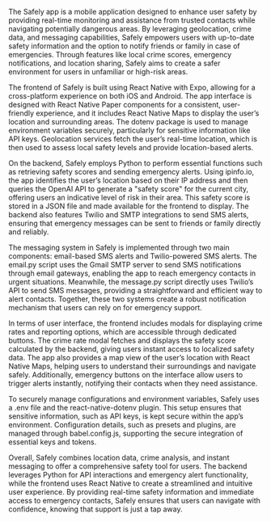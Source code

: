 The Safely app is a mobile application designed to enhance user safety by providing real-time monitoring and assistance from trusted contacts while navigating potentially dangerous areas. By leveraging geolocation, crime data, and messaging capabilities, Safely empowers users with up-to-date safety information and the option to notify friends or family in case of emergencies. Through features like local crime scores, emergency notifications, and location sharing, Safely aims to create a safer environment for users in unfamiliar or high-risk areas.

The frontend of Safely is built using React Native with Expo, allowing for a cross-platform experience on both iOS and Android. The app interface is designed with React Native Paper components for a consistent, user-friendly experience, and it includes React Native Maps to display the user’s location and surrounding areas. The dotenv package is used to manage environment variables securely, particularly for sensitive information like API keys. Geolocation services fetch the user’s real-time location, which is then used to assess local safety levels and provide location-based alerts.

On the backend, Safely employs Python to perform essential functions such as retrieving safety scores and sending emergency alerts. Using ipinfo.io, the app identifies the user’s location based on their IP address and then queries the OpenAI API to generate a "safety score" for the current city, offering users an indicative level of risk in their area. This safety score is stored in a JSON file and made available for the frontend to display. The backend also features Twilio and SMTP integrations to send SMS alerts, ensuring that emergency messages can be sent to friends or family directly and reliably.

The messaging system in Safely is implemented through two main components: email-based SMS alerts and Twilio-powered SMS alerts. The email.py script uses the Gmail SMTP server to send SMS notifications through email gateways, enabling the app to reach emergency contacts in urgent situations. Meanwhile, the message.py script directly uses Twilio’s API to send SMS messages, providing a straightforward and efficient way to alert contacts. Together, these two systems create a robust notification mechanism that users can rely on for emergency support.

In terms of user interface, the frontend includes modals for displaying crime rates and reporting options, which are accessible through dedicated buttons. The crime rate modal fetches and displays the safety score calculated by the backend, giving users instant access to localized safety data. The app also provides a map view of the user’s location with React Native Maps, helping users to understand their surroundings and navigate safely. Additionally, emergency buttons on the interface allow users to trigger alerts instantly, notifying their contacts when they need assistance.

To securely manage configurations and environment variables, Safely uses a .env file and the react-native-dotenv plugin. This setup ensures that sensitive information, such as API keys, is kept secure within the app’s environment. Configuration details, such as presets and plugins, are managed through babel.config.js, supporting the secure integration of essential keys and tokens.

Overall, Safely combines location data, crime analysis, and instant messaging to offer a comprehensive safety tool for users. The backend leverages Python for API interactions and emergency alert functionality, while the frontend uses React Native to create a streamlined and intuitive user experience. By providing real-time safety information and immediate access to emergency contacts, Safely ensures that users can navigate with confidence, knowing that support is just a tap away.
